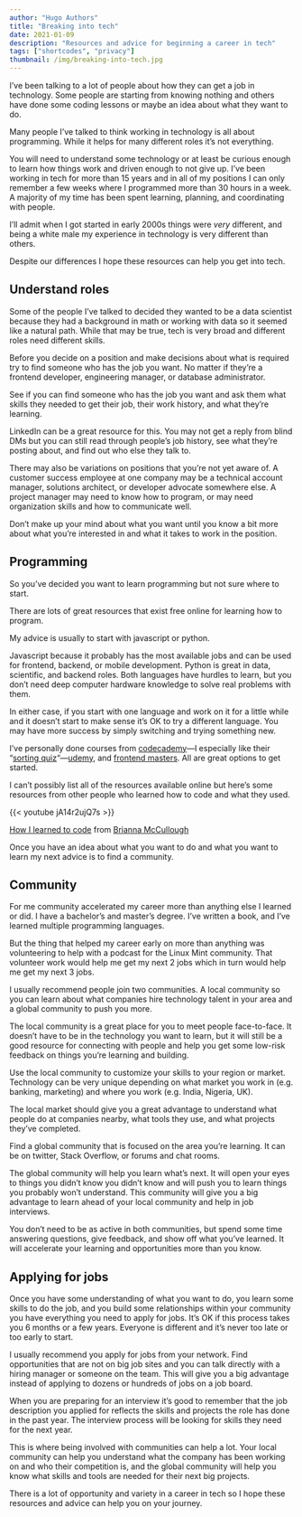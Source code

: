 ```yaml
---
author: "Hugo Authors"
title: "Breaking into tech"
date: 2021-01-09
description: "Resources and advice for beginning a career in tech"
tags: ["shortcodes", "privacy"]
thumbnail: /img/breaking-into-tech.jpg
---
```


I’ve been talking to a lot of people about how they can get a job in technology. Some people are starting from knowing nothing and others have done some coding lessons or maybe an idea about what they want to do.

Many people I’ve talked to think working in technology is all about programming. While it helps for many different roles it’s not everything.

You will need to understand some technology or at least be curious enough to learn how things work and driven enough to not give up. I’ve been working in tech for more than 15 years and in all of my positions I can only remember a few weeks where I programmed more than 30 hours in a week. A majority of my time has been spent learning, planning, and coordinating with people.

I’ll admit when I got started in early 2000s things were *very* different, and being a white male my experience in technology is very different than others.

Despite our differences I hope these resources can help you get into tech.

## Understand roles

Some of the people I’ve talked to decided they wanted to be a data scientist because they had a background in math or working with data so it seemed like a natural path. While that may be true, tech is very broad and different roles need different skills.

Before you decide on a position and make decisions about what is required try to find someone who has the job you want. No matter if they’re a frontend developer, engineering manager, or database administrator.

See if you can find someone who has the job you want and ask them what skills they needed to get their job, their work history, and what they’re learning.

LinkedIn can be a great resource for this. You may not get a reply from blind DMs but you can still read through people’s job history, see what they’re posting about, and find out who else they talk to.

There may also be variations on positions that you’re not yet aware of. A customer success employee at one company may be a technical account manager, solutions architect, or developer advocate somewhere else. A project manager may need to know how to program, or may need organization skills and how to communicate well.

Don’t make up your mind about what you want until you know a bit more about what you’re interested in and what it takes to work in the position.

## Programming

So you’ve decided you want to learn programming but not sure where to start.

There are lots of great resources that exist free online for learning how to program.

My advice is usually to start with javascript or python.

Javascript because it probably has the most available jobs and can be used for frontend, backend, or mobile development. Python is great in data, scientific, and backend roles. Both languages have hurdles to learn, but you don’t need deep computer hardware knowledge to solve real problems with them.

In either case, if you start with one language and work on it for a little while and it doesn’t start to make sense it’s OK to try a different language. You may have more success by simply switching and trying something new.

I’ve personally done courses from [codecademy](https://www.codecademy.com/)—I especially like their “[sorting quiz](https://www.codecademy.com/explore/sorting-quiz)“—[udemy](https://www.udemy.com/), and [frontend masters](https://frontendmasters.com/). All are great options to get started.

I can’t possibly list all of the resources available online but here’s some resources from other people who learned how to code and what they used.



{{< youtube jA14r2ujQ7s >}}



[How I learned to code](https://www.brilimitless.com/single-post/2018/09/26/How-I-Learned-How-To-Code-Using-Free-Resources) from [Brianna McCullough](https://twitter.com/BriLimitless?s=20)

Once you have an idea about what you want to do and what you want to learn my next advice is to find a community.

## Community

For me community accelerated my career more than anything else I learned or did. I have a bachelor’s and master’s degree. I’ve written a book, and I’ve learned multiple programming languages.

But the thing that helped my career early on more than anything was volunteering to help with a podcast for the Linux Mint community. That volunteer work would help me get my next 2 jobs which in turn would help me get my next 3 jobs.

I usually recommend people join two communities. A local community so you can learn about what companies hire technology talent in your area and a global community to push you more.

The local community is a great place for you to meet people face-to-face. It doesn’t have to be in the technology you want to learn, but it will still be a good resource for connecting with people and help you get some low-risk feedback on things you’re learning and building.

Use the local community to customize your skills to your region or market. Technology can be very unique depending on what market you work in (e.g. banking, marketing) and where you work (e.g. India, Nigeria, UK).

The local market should give you a great advantage to understand what people do at companies nearby, what tools they use, and what projects they’ve completed.

Find a global community that is focused on the area you’re learning. It can be on twitter, Stack Overflow, or forums and chat rooms.

The global community will help you learn what’s next. It will open your eyes to things you didn’t know you didn’t know and will push you to learn things you probably won’t understand. This community will give you a big advantage to learn ahead of your local community and help in job interviews.

You don’t need to be as active in both communities, but spend some time answering questions, give feedback, and show off what you’ve learned. It will accelerate your learning and opportunities more than you know.

## Applying for jobs

Once you have some understanding of what you want to do, you learn some skills to do the job, and you build some relationships within your community you have everything you need to apply for jobs. It’s OK if this process takes you 6 months or a few years. Everyone is different and it’s never too late or too early to start.

I usually recommend you apply for jobs from your network. Find opportunities that are not on big job sites and you can talk directly with a hiring manager or someone on the team. This will give you a big advantage instead of applying to dozens or hundreds of jobs on a job board.

When you are preparing for an interview it’s good to remember that the job description you applied for reflects the skills and projects the role has done in the past year. The interview process will be looking for skills they need for the next year.

This is where being involved with communities can help a lot. Your local community can help you understand what the company has been working on and who their competition is, and the global community will help you know what skills and tools are needed for their next big projects.

There is a lot of opportunity and variety in a career in tech so I hope these resources and advice can help you on your journey.
